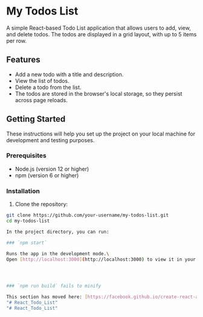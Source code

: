 # My Todos List

A simple React-based Todo List application that allows users to add, view, and delete todos. The todos are displayed in a grid layout, with up to 5 items per row.

## Features

- Add a new todo with a title and description.
- View the list of todos.
- Delete a todo from the list.
- The todos are stored in the browser's local storage, so they persist across page reloads.

## Getting Started

These instructions will help you set up the project on your local machine for development and testing purposes.

### Prerequisites

- Node.js (version 12 or higher)
- npm (version 6 or higher)

### Installation

1. Clone the repository:

```bash
git clone https://github.com/your-username/my-todos-list.git
cd my-todos-list

In the project directory, you can run:

### `npm start`

Runs the app in the development mode.\
Open [http://localhost:3000](http://localhost:3000) to view it in your browser.




### `npm run build` fails to minify

This section has moved here: [https://facebook.github.io/create-react-app/docs/troubleshooting#npm-run-build-fails-to-minify](https://facebook.github.io/create-react-app/docs/troubleshooting#npm-run-build-fails-to-minify)
"# React_Todo_List" 
"# React_Todo_List" 
